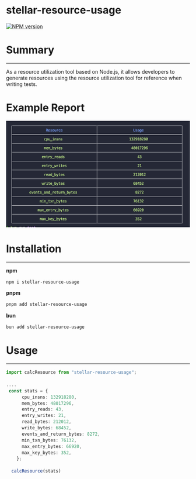 # stellar-resource-usage

[![NPM version](https://badge.fury.io/js/stellar-resource-usage.svg)](https://www.npmjs.com/package/stellar-resource-usage) 

# Summary

---

As a resource utilization tool based on Node.js, it allows developers to generate resources using the resource utilization tool for reference when writing tests.

# Example Report
![screenshot](./mockups/report.png)

# Installation

---

**npm**

```sh
npm i stellar-resource-usage
```

**pnpm**

```sh
pnpm add stellar-resource-usage
```

**bun**

```sh
bun add stellar-resource-usage
```

# Usage

---

```ts
import calcResource from "stellar-resource-usage";

....
 const stats = {
      cpu_insns: 132918280,
      mem_bytes: 48017296,
      entry_reads: 43,
      entry_writes: 21,
      read_bytes: 212012,
      write_bytes: 68452,
      events_and_return_bytes: 8272,
      min_txn_bytes: 76132,
      max_entry_bytes: 66920,
      max_key_bytes: 352,
    };
  
  calcResource(stats)
```



